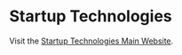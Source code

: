 # Startup Technologies

Visit the [Startup Technologies Main Website](http://wparad.github.io/Startup-Tech).
